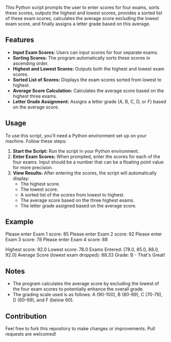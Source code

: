 This Python script prompts the user to enter scores for four exams, sorts these scores, outputs the highest and lowest scores, provides a sorted list of these exam scores, calculates the average score excluding the lowest exam score, and finally assigns a letter grade based on this average.

## Features

- **Input Exam Scores:** Users can input scores for four separate exams.
- **Sorting Scores:** The program automatically sorts these scores in ascending order.
- **Highest and Lowest Scores:** Outputs both the highest and lowest exam scores.
- **Sorted List of Scores:** Displays the exam scores sorted from lowest to highest.
- **Average Score Calculation:** Calculates the average score based on the highest three exams.
- **Letter Grade Assignment:** Assigns a letter grade (A, B, C, D, or F) based on the average score.

## Usage

To use this script, you'll need a Python environment set up on your machine. Follow these steps:

1. **Start the Script:** Run the script in your Python environment.
2. **Enter Exam Scores:** When prompted, enter the scores for each of the four exams. Input should be a number that can be a floating point value for more precision.
3. **View Results:** After entering the scores, the script will automatically display:
   - The highest score.
   - The lowest score.
   - A sorted list of the scores from lowest to highest.
   - The average score based on the three highest exams.
   - The letter grade assigned based on the average score.

## Example
Please enter Exam 1 score: 85
Please enter Exam 2 score: 92
Please enter Exam 3 score: 78
Please enter Exam 4 score: 88

Highest score: 92.0
Lowest score: 78.0
Exams Entered: [78.0, 85.0, 88.0, 92.0]
Average Score (lowest exam dropped): 88.33
Grade: B - That's Great!

## Notes

- The program calculates the average score by excluding the lowest of the four exam scores to potentially enhance the overall grade.
- The grading scale used is as follows: A (90-100), B (80-89), C (70-79), D (60-69), and F (below 60).

## Contribution

Feel free to fork this repository to make changes or improvements. Pull requests are welcomed!